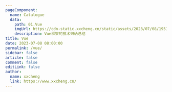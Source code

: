 ```yaml
---
pageComponent: 
  name: Catalogue
  data: 
    path: 01.Vue
    imgUrl: https://cdn-static.xxcheng.cn/static/assets/2023/07/08/19511f482f860c1f3ddd275b5411b0e2.png
    description: Vue框架的技术归纳总结
title: Vue
date: 2023-07-08 08:00:00
permalink: /vue/
sidebar: false
article: false
comment: false
editLink: false
author: 
  name: xxcheng
  link: https://www.xxcheng.cn/
---
```


